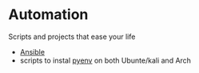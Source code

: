 # Automation
Scripts and projects that ease your life


- [Ansible](ansible/README.md)
- scripts to instal [pyenv](https://github.com/pyenv/pyenv) on both Ubunte/kali and Arch
